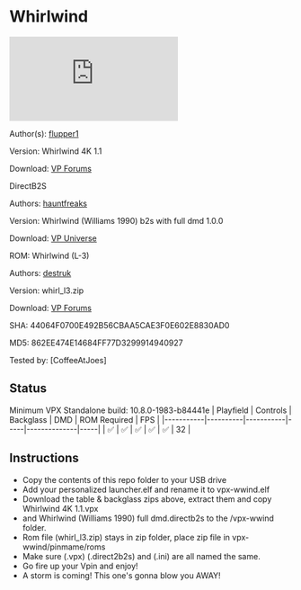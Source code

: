 # Whirlwind 
![Table Preview](https://www.vpforums.org/index.php?s=29ccc831f10a34059c30612e6c2d0630&app=downloads&module=display&section=screenshot&record=96113&id=16337&full=1)

Author(s): [flupper1](https://www.vpforums.org/index.php?s=29ccc831f10a34059c30612e6c2d0630&showuser=62268)
  
Version:  Whirlwind 4K 1.1

Download:  [VP Forums](https://www.vpforums.org/index.php?app=downloads&showfile=16337)


DirectB2S

Authors: [hauntfreaks](https://vpuniverse.com/profile/5216-hauntfreaks/)

Version: Whirlwind (Williams 1990) b2s with full dmd 1.0.0 

Download: [VP Universe](https://vpuniverse.com/files/file/10812-whirlwind-williams-1990-b2s-with-full-dmd/)



ROM: Whirlwind (L-3)

Authors: [destruk](https://www.vpforums.org/index.php?showuser=5)

Version: whirl_l3.zip

Download: [VP Forums](https://www.vpforums.org/index.php?app=downloads&showfile=937)

SHA: 44064F0700E492B56CBAA5CAE3F0E602E8830AD0

MD5: 862EE474E14684FF77D3299914940927


Tested by:
[CoffeeAtJoes]

## Status 

Minimum VPX Standalone build: 10.8.0-1983-b84441e
| Playfield | Controls | Backglass | DMD | ROM Required | FPS | 
|-----------|----------|-----------|-----|--------------|-----|
| :white_check_mark: | :white_check_mark: | :white_check_mark: | :white_check_mark: | :white_check_mark: | 32 |

## Instructions

- Copy the contents of this repo folder to your USB drive
- Add your personalized launcher.elf and rename it to vpx-wwind.elf
- Download the table & backglass zips above, extract them and copy Whirlwind 4K 1.1.vpx
- and Whirlwind (Williams 1990) full dmd.directb2s to the /vpx-wwind folder.
- Rom file (whirl_l3.zip) stays in zip folder, place zip file in vpx-wwind/pinmame/roms
- Make sure (.vpx) (.direct2b2s) and (.ini) are all named the same. 
- Go fire up your Vpin and enjoy!
- A storm is coming! This one's gonna blow you AWAY!